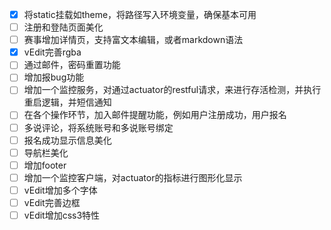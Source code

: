 - [x] 将static挂载如theme，将路径写入环境变量，确保基本可用
- [ ] 注册和登陆页面美化
- [ ] 赛事增加详情页，支持富文本编辑，或者markdown语法
- [x] vEdit完善rgba
- [ ] 通过邮件，密码重置功能
- [ ] 增加报bug功能
- [ ] 增加一个监控服务，对通过actuator的restful请求，来进行存活检测，并执行重启逻辑，并短信通知
- [ ] 在各个操作环节，加入邮件提醒功能，例如用户注册成功，用户报名
- [ ] 多说评论，将系统账号和多说账号绑定
- [ ] 报名成功显示信息美化
- [ ] 导航栏美化
- [ ] 增加footer
- [ ] 增加一个监控客户端，对actuator的指标进行图形化显示
- [ ] vEdit增加多个字体
- [ ] vEdit完善边框
- [ ] vEdit增加css3特性
